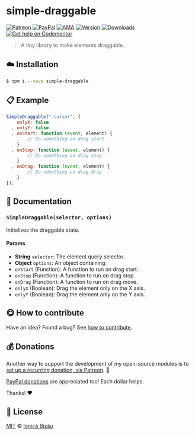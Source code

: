 
# simple-draggable

 [![Patreon](https://img.shields.io/badge/Support%20me%20on-Patreon-%23e6461a.svg)][patreon] [![PayPal](https://img.shields.io/badge/%24-paypal-f39c12.svg)][paypal-donations] [![AMA](https://img.shields.io/badge/ask%20me-anything-1abc9c.svg)](https://github.com/IonicaBizau/ama) [![Version](https://img.shields.io/npm/v/simple-draggable.svg)](https://www.npmjs.com/package/simple-draggable) [![Downloads](https://img.shields.io/npm/dt/simple-draggable.svg)](https://www.npmjs.com/package/simple-draggable) [![Get help on Codementor](https://cdn.codementor.io/badges/get_help_github.svg)](https://www.codementor.io/johnnyb?utm_source=github&utm_medium=button&utm_term=johnnyb&utm_campaign=github)

> A tiny library to make elements draggable.

## :cloud: Installation

```sh
$ npm i --save simple-draggable
```


## :clipboard: Example



```js
SimpleDraggable(".cursor", {
    onlyX: false
  , onlyY: false
  , onStart: function (event, element) {
        // Do something on drag start
    }
  , onStop: function (event, element) {
        // Do something on drag stop
    }
  , onDrag: function (event, element) {
        // Do something on drag drag
    }
});
```

## :memo: Documentation


### `SimpleDraggable(selector, options)`
Initializes the draggable state.

#### Params
- **String** `selector`: The element query selector.
- **Object** `options`: An object containing:
 - `onStart` (Function): A function to run on drag start.
 - `onStop` (Function): A function to run on drag stop.
 - `onDrag` (Function): A function to run on drag move.
 - `onlyX` (Boolean): Drag the element only on the X axis.
 - `onlyY` (Boolean): Drag the element only on the Y axis.



## :yum: How to contribute
Have an idea? Found a bug? See [how to contribute][contributing].


## :moneybag: Donations

Another way to support the development of my open-source modules is
to [set up a recurring donation, via Patreon][patreon]. :rocket:

[PayPal donations][paypal-donations] are appreciated too! Each dollar helps.

Thanks! :heart:


## :scroll: License

[MIT][license] © [Ionică Bizău][website]

[patreon]: https://www.patreon.com/ionicabizau
[paypal-donations]: https://www.paypal.com/cgi-bin/webscr?cmd=_s-xclick&hosted_button_id=RVXDDLKKLQRJW
[donate-now]: http://i.imgur.com/6cMbHOC.png

[license]: http://showalicense.com/?fullname=Ionic%C4%83%20Biz%C4%83u%20%3Cbizauionica%40gmail.com%3E%20(http%3A%2F%2Fionicabizau.net)&year=2014#license-mit
[website]: http://ionicabizau.net
[contributing]: /CONTRIBUTING.md
[docs]: /DOCUMENTATION.md
